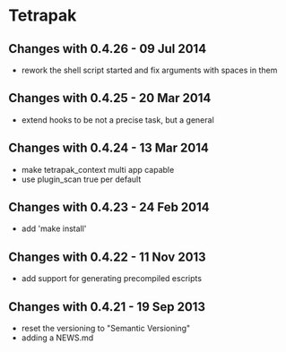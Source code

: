Tetrapak
==========

Changes with 0.4.26 - 09 Jul 2014
---------------------------------

* rework the shell script started and fix arguments with spaces in them

Changes with 0.4.25 - 20 Mar 2014
---------------------------------

* extend hooks to be not a precise task, but a general

Changes with 0.4.24 - 13 Mar 2014
---------------------------------

* make tetrapak_context multi app capable
* use plugin_scan true per default

Changes with 0.4.23 - 24 Feb 2014
---------------------------------

* add 'make install'


Changes with 0.4.22 - 11 Nov 2013
---------------------------------

* add support for generating precompiled escripts


Changes with 0.4.21 - 19 Sep 2013
--------------------------------

* reset the versioning to "Semantic Versioning"
* adding a NEWS.md
